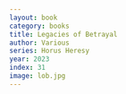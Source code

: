 ```yaml
---
layout: book
category: books
title: Legacies of Betrayal
author: Various
series: Horus Heresy
year: 2023
index: 31
image: lob.jpg
---
```

